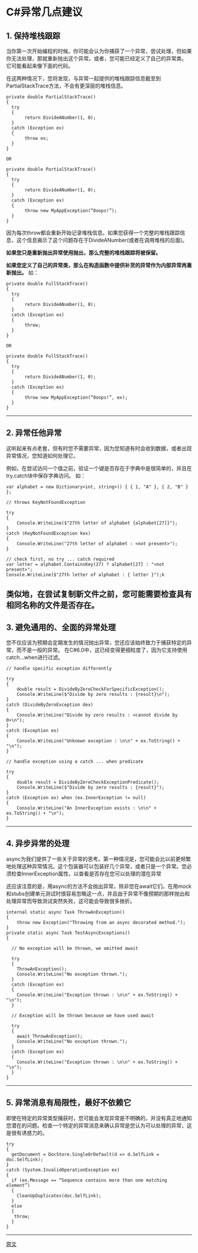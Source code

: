 # C#异常几点建议
## 1. 保持堆栈跟踪
当你第一次开始编程的时候。你可能会认为你捕获了一个异常，尝试处理，但如果你无法处理，那就重新抛出这个异常。或者，您可能已经定义了自己的异常类。
它可能看起来像下面的代码。

在这两种情况下，您将发现，与异常一起提供的堆栈跟踪信息截至到PartialStackTrace方法，不会有更深层的堆栈信息。
```CSharp
private double PartialStackTrace()
{
  try
  {
       return DivideANumber(1, 0);
  }
  catch (Exception ex)
  {
       throw ex;
  }
}

OR

private double PartialStackTrace()
{
  try
  {
       return DivideANumber(1, 0);
  }
  catch (Exception ex)
  {
       throw new MyAppException(“Ooops!”);
  }
}
```
因为每次throw都会重新开始记录堆栈信息。如果您获得一个完整的堆栈跟踪信息，这个信息揭示了这个问题存在于DivideANumber(或者在调用堆栈的后面)。

**如果您只是重新抛出异常使用抛出，那么完整的堆栈跟踪将被保留。**

**如果您定义了自己的异常类，那么在构造函数中提供补货的异常作为内部异常再重新抛出。**
如：
```CSharp
private double FullStackTrace()
{
  try
  {
       return DivideANumber(1, 0);
  }
  catch (Exception ex)
  {
       throw;
  }
}

OR

private double FullStackTrace()
{
  try
  {
       return DivideANumber(1, 0);
  }
  catch (Exception ex)
  {
       throw new MyAppException(“Ooops!”, ex);
  }
}
```
---

## 2. 异常任他异常

这听起来有点老套，但有时您不需要异常，因为您知道有时会收到数据，或者出现异常情况，您知道如何处理它。

例如，在尝试访问一个值之前，验证一个键是否存在于字典中是很简单的，并且在try.catch块中保存字典访问。
如：
```CSharp
var alphabet = new Dictionary<int, string>() { { 1, "A" }, { 2, "B" } };

// throws KeyNotFoundException

try
{
    Console.WriteLine($"27th letter of alphabet {alphabet[27]}");
}
catch (KeyNotFoundException kex)
{
    Console.WriteLine("27th letter of alphabet : <not present>");
}

// check first, no try ... catch required
var letter = alphabet.ContainsKey(27) ? alphabet[27] : "<not present>";
Console.WriteLine($"27th letter of alphabet : { letter }");k
```
类似地，在尝试复制新文件之前，您可能需要检查具有相同名称的文件是否存在。
---

## 3. 避免通用的、全面的异常处理
您不仅应该为预期会定期发生的情况抛出异常，您还应该始终致力于捕获特定的异常，而不是一般的异常。
在C#6.0中，这已经变得更细粒度了，因为它支持使用catch...when进行过滤。
``` CSharp
// handle specific exception differently

try
{
    double result = DivideByZeroCheckForSpecificException();
    Console.WriteLine($"Divide by zero results : {result}\n");
}
catch (DivideByZeroException dex)
{
    Console.WriteLine("Divide by zero results : <cannot divide by 0>\n");
}
catch (Exception ex)
{
    Console.WriteLine("Unknown exception : \n\n" + ex.ToString() + "\n");
}

// handle exception using a catch ... when predicate 

try
{
    double result = DivideByZeroCheckExceptionPredicate();
    Console.WriteLine($"Divide by zero results : {result}");
}
catch (Exception ex) when (ex.InnerException != null)
{
    Console.WriteLine("An InnerException exists : \n\n" + ex.ToString() + "\n");
}
```
---
## 4. 异步异常的处理
async为我们提供了一些关于异常的思考。第一种情况是，您可能会比以前更频繁地处理这种异常情况。这个包装器可以包装好几个异常，或者只是一个异常。您必须检查InnerException属性，以查看是否存在您可以处理的潜在异常

还应该注意的是，用async的方法不会抛出异常，除非您在await它们。在用mock和stubs创建单元测试时很容易忽略这一点，并且由于异常不像预期的那样抛出和处理异常而导致测试突然失败，这可能会导致很多挫折。

```CSharp
internal static async Task ThrowAnException()
{
    throw new Exception("Throwing from an async decorated method.");
}
private static async Task TestAsyncExceptions()
{

  // No exception will be thrown, we omitted await

  try
  {
    ThrowAnException();
    Console.WriteLine("No exception thrown.");
  }
  catch (Exception ex)
  {
    Console.WriteLine("Exception thrown : \n\n" + ex.ToString() + "\n");
  }

  // Exception will be thrown because we have used await

  try
  {
    await ThrowAnException();
    Console.WriteLine("No exception thrown.");
  }
  catch (Exception ex)
  {
    Console.WriteLine("Exception thrown : \n\n" + ex.ToString() + "\n");
  } 
}
```

---
## 5. 异常消息有局限性，最好不依赖它
即使在特定的异常类型捕获时，您可能会发现异常是不明确的，并没有真正地通知您潜在的问题。检查一个特定的异常消息来确认异常是您认为可以处理的异常，这是很有诱惑力的。
```CSharp
try
{  
  getDocument = DocStore.SingleOrDefault(d => d.SelfLink = doc.SelfLink); 
}
catch (System.InvalidOperationException ex)
{    
  if (ex.Message == “Sequence contains more than one matching element”)  
  {     
    CleanUpDuplicates(doc.SelfLink);  
  }  
  else  
  {    
   throw;  
  }
}
```
---
[原文](https://blogs.technet.microsoft.com/uktechnet/2017/07/25/top-5-net-exceptions/)